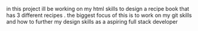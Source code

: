 in this project ill be working on my html skills to design a recipe book that has 3 different recipes . the biggest focus of this is to work on my git skills and how to further my design skills as a aspiring full stack developer 
